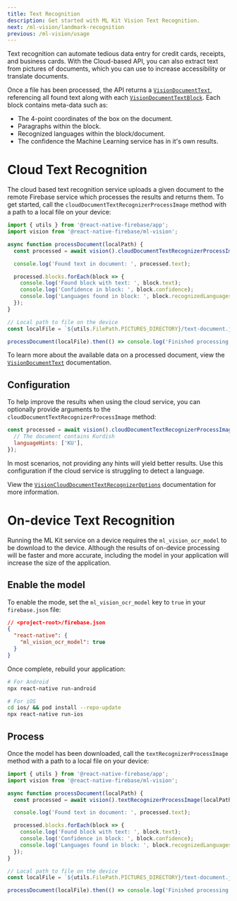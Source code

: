 ```yaml
---
title: Text Recognition
description: Get started with ML Kit Vision Text Recognition.
next: /ml-vision/landmark-recognition
previous: /ml-vision/usage
---
```


Text recognition can automate tedious data entry for credit cards, receipts, and business cards. With the Cloud-based API,
you can also extract text from pictures of documents, which you can use to increase accessibility or translate documents.

Once a file has been processed, the API returns a [`VisionDocumentText`](/reference/ml-vision/visiondocumenttext), referencing
all found text along with each [`VisionDocumentTextBlock`](/reference/ml-vision/visiondocumenttextblock). Each block contains
meta-data such as:

- The 4-point coordinates of the box on the document.
- Paragraphs within the block.
- Recognized languages within the block/document.
- The confidence the Machine Learning service has in it's own results.

# Cloud Text Recognition

The cloud based text recognition service uploads a given document to the remote Firebase service which processes the results and returns them.
To get started, call the `cloudDocumentTextRecognizerProcessImage` method with a path to a local file on your device:

```js
import { utils } from '@react-native-firebase/app';
import vision from '@react-native-firebase/ml-vision';

async function processDocument(localPath) {
  const processed = await vision().cloudDocumentTextRecognizerProcessImage(localPath);

  console.log('Found text in document: ', processed.text);

  processed.blocks.forEach(block => {
    console.log('Found block with text: ', block.text);
    console.log('Confidence in block: ', block.confidence);
    console.log('Languages found in block: ', block.recognizedLanguages);
  });
}

// Local path to file on the device
const localFile = `${utils.FilePath.PICTURES_DIRECTORY}/text-document.jpg`;

processDocument(localFile).then(() => console.log('Finished processing file.'));
```

To learn more about the available data on a processed document, view the [`VisionDocumentText`](/reference/ml-vision/visiondocumenttext)
documentation.

## Configuration

To help improve the results when using the cloud service, you can optionally provide arguments to the `cloudDocumentTextRecognizerProcessImage`
method:

```js
const processed = await vision().cloudDocumentTextRecognizerProcessImage(documentPath, {
  // The document contains Kurdish
  languageHints: ['KU'],
});
```

In most scenarios, not providing any hints will yield better results. Use this configuration if the cloud service is struggling
to detect a language.

View the [`VisionCloudDocumentTextRecognizerOptions`](/reference/ml-vision/visionclouddocumenttextrecognizeroptions) documentation for more information.

# On-device Text Recognition

Running the ML Kit service on a device requires the `ml_vision_ocr_model` to be download to the device. Although the results
of on-device processing will be faster and more accurate, including the model in your application will increase the size
of the application.

## Enable the model

To enable the mode, set the `ml_vision_ocr_model` key to `true` in your `firebase.json` file:

```json
// <project-root>/firebase.json
{
  "react-native": {
    "ml_vision_ocr_model": true
  }
}
```

Once complete, rebuild your application:

```bash
# For Android
npx react-native run-android

# For iOS
cd ios/ && pod install --repo-update
npx react-native run-ios
```

## Process

Once the model has been downloaded, call the `textRecognizerProcessImage` method with a path to a local file on your device:

```js
import { utils } from '@react-native-firebase/app';
import vision from '@react-native-firebase/ml-vision';

async function processDocument(localPath) {
  const processed = await vision().textRecognizerProcessImage(localPath);

  console.log('Found text in document: ', processed.text);

  processed.blocks.forEach(block => {
    console.log('Found block with text: ', block.text);
    console.log('Confidence in block: ', block.confidence);
    console.log('Languages found in block: ', block.recognizedLanguages);
  });
}

// Local path to file on the device
const localFile = `${utils.FilePath.PICTURES_DIRECTORY}/text-document.jpg`;

processDocument(localFile).then(() => console.log('Finished processing file.'));
```
